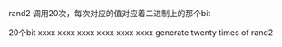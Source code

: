 rand2 调用20次，每次对应的值对应着二进制上的那个bit

20个bit
xxxx  xxxx xxxx xxxx xxxx xxxx 
generate twenty times of rand2


